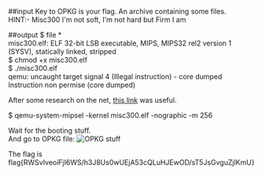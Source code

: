 ##input
Key to OPKG is your flag. 
An archive containing some files.  
HINT:- Misc300 I'm not soft, I'm not hard but Firm I am  

##output
$ file *  
misc300.elf: ELF 32-bit LSB executable, MIPS, MIPS32 rel2 version 1 (SYSV), statically linked, stripped  
$ chmod +x misc300.elf  
$ ./misc300.elf  
qemu: uncaught target signal 4 (Illegal instruction) - core dumped  
Instruction non permise (core dumped)  

After some research on the net, [this link](https://wiki.openwrt.org/doc/howto/qemu) was useful.  

$ qemu-system-mipsel -kernel misc300.elf -nographic -m 256

Wait for the booting stuff.  
And go to OPKG file:
![OPKG stuff](https://github.com/mhackgyver-squad/mhackgyver/blob/master/writeup/images/Misc3.png)

The flag is flag{RWSvIveoiFjI6WS/h3J8Us0wUEjA53cQLuHJEwOD/sT5JsGvguZjlKmU}
